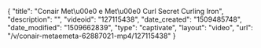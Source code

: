 {
    "title": "Conair Met\u00e0 e Met\u00e0 Curl Secret Curling Iron",
    "description": "",
    "videoid": "127115438",
    "date_created": "1509485748",
    "date_modified": "1509662839",
    "type": "captivate",
    "layout": "video",
    "url": "\/v\/conair-metaemeta-62887021-mp4\/127115438"
}